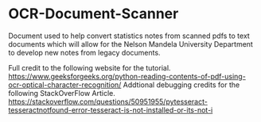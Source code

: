 # OCR-Document-Scanner

Document used to help convert statistics notes from scanned pdfs to text documents which will allow for the Nelson Mandela University Department to develop new notes from legacy documents.

Full credit to the following website for the tutorial.
https://www.geeksforgeeks.org/python-reading-contents-of-pdf-using-ocr-optical-character-recognition/
Addtional debugging credits for the following StackOverFlow Article.
https://stackoverflow.com/questions/50951955/pytesseract-tesseractnotfound-error-tesseract-is-not-installed-or-its-not-i
